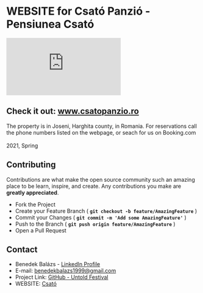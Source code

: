 # WEBSITE for Csató Panzió - Pensiunea Csató

![GitHub repo size](https://img.shields.io/github/repo-size/scottydocs/README-template.md)

## Check it out: www.csatopanzio.ro

The property is in Joseni, Harghita county, in Romania.
For reservations call the phone numbers listed on the webpage, or seach for us on Booking.com\
\
2021, Spring

## **Contributing**

Contributions are what make the open source community such an amazing place to be learn, inspire, and create. Any contributions you make are **greatly appreciated**.  

- Fork the Project  
- Create your Feature Branch ( **`git checkout -b feature/AmazingFeature`** )
- Commit your Changes ( **`git commit -m 'Add some AmazingFeature'`** )
- Push to the Branch ( **`git push origin feature/AmazingFeature`** )
- Open a Pull Request  

## **Contact**

- Benedek Balázs - [LinkedIn Profile](https://www.linkedin.com/in/balazs-benedek-009322183/)
- E-mail: benedekbalazs1999@gmail.com
- Project Link: [GitHub - Untold Festival](https://github.com/blasio99/CsatpPanzio)
- WEBSITE: [Csató](https://github.com/blasio99/CsatpPanzio)
